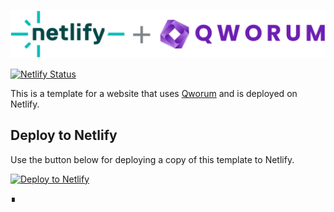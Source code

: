 [![Qworum's Netlify Build Plugin](Qworum-plus-Netlify.svg)](https://app.netlify.com/plugins/@qworum/netlify-plugin-qworum/install)

[![Netlify Status](https://api.netlify.com/api/v1/badges/9fd88c5c-345b-4c4b-8d05-a855c43e3bf2/deploy-status)](https://app.netlify.com/sites/qworum-template/deploys)

This is a template for a website that uses [Qworum](https://qworum.net) and is deployed on Netlify.

## Deploy to Netlify

Use the button below for deploying a copy of this template to Netlify.

[![Deploy to Netlify](https://www.netlify.com/img/deploy/button.svg)](https://app.netlify.com/start/deploy?repository=https://github.com/doga/qworum-netlify-template)

∎
